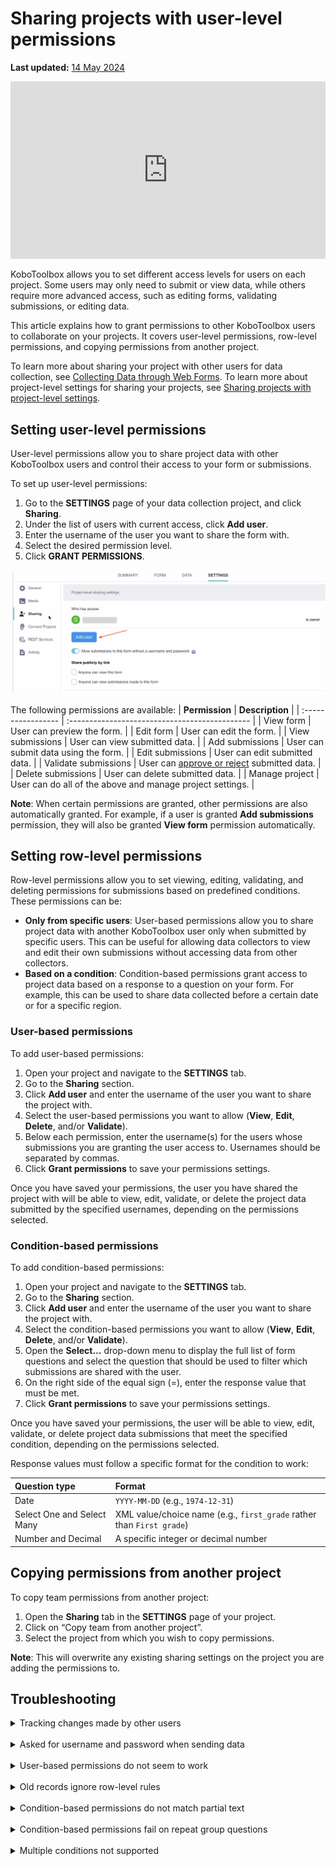 # Sharing projects with user-level permissions
**Last updated:** <a href="https://github.com/kobotoolbox/docs/blob/9088e269fda5e9fa7d77fc444524e2aaba3c0cb4/source/managing_permissions.md" class="reference">14 May 2024</a>

<iframe src="https://www.youtube.com/embed/WnCNuxgaMoQ?si=bktZdlug2uBKUyzq" style="width: 100%; aspect-ratio: 16 / 9; height: auto; border: 0;" title="YouTube video player" frameborder="0" allow="accelerometer; autoplay; clipboard-write; encrypted-media; gyroscope; picture-in-picture; web-share" allowfullscreen></iframe>

KoboToolbox allows you to set different access levels for users on each project. Some users may only need to submit or view data, while others require more advanced access, such as editing forms, validating submissions, or editing data.

This article explains how to grant permissions to other KoboToolbox users to collaborate on your projects. It covers user-level permissions, row-level permissions, and copying permissions from another project.

<p class="note">
To learn more about sharing your project with other users for data collection, see <a href="https://support.kobotoolbox.org/data_through_webforms.html">Collecting Data through Web Forms</a>. To learn more about project-level settings for sharing your projects, see <a href="https://support.kobotoolbox.org/project_sharing_settings.html">Sharing projects with project-level settings</a>.
</p>

## Setting user-level permissions

User-level permissions allow you to share project data with other KoboToolbox users and control their access to your form or submissions. 

To set up user-level permissions:
1. Go to the **SETTINGS** page of your data collection project, and click **Sharing**.
2. Under the list of users with current access, click **Add user**.
3. Enter the username of the user you want to share the form with.
4. Select the desired permission level.
5. Click **GRANT PERMISSIONS**.

![Adding a user](images/managing_permissions/add_user.png)

The following permissions are available:
| **Permission**    | **Description**                                |
| :----------------- | :--------------------------------------------- |
| View form               | User can preview the form.                                  |
| Edit form      | User can edit the form.                                  |
| View submissions           | User can view submitted data.           |
| Add submissions           | User can submit data using the form.         |
| Edit submissions         | User can edit submitted data.           |
| Validate submissions | User can [approve or reject](https://support.kobotoolbox.org/record_validation.html) submitted data. |
| Delete submissions         | User can delete submitted data.        |
| Manage project      | User can do all of the above and manage project settings.                  |

<p class="note">
<strong>Note</strong>: When certain permissions are granted, other permissions are also automatically granted. For example, if a user is granted <strong>Add submissions</strong> permission, they will also be granted <strong>View form</strong> permission automatically.
</p>

## Setting row-level permissions

Row-level permissions allow you to set viewing, editing, validating, and deleting permissions for submissions based on predefined conditions. These permissions can be:

- **Only from specific users**: User-based permissions allow you to share project data with another KoboToolbox user only when submitted by specific users. This can be useful for allowing data collectors to view and edit their own submissions without accessing data from other collectors.
- **Based on a condition**: Condition-based permissions grant access to project data based on a response to a question on your form. For example, this can be used to share data collected before a certain date or for a specific region.

### User-based permissions

To add user-based permissions:

1. Open your project and navigate to the **SETTINGS** tab.
2. Go to the **Sharing** section.
3. Click **Add user** and enter the username of the user you want to share the project with.
4. Select the user-based permissions you want to allow (**View**, **Edit**, **Delete**, and/or **Validate**).
5. Below each permission, enter the username(s) for the users whose submissions you are granting the user access to. Usernames should be separated by commas.
6. Click **Grant permissions** to save your permissions settings.

Once you have saved your permissions, the user you have shared the project with will be able to view, edit, validate, or delete the project data submitted by the specified usernames, depending on the permissions selected.

### Condition-based permissions

To add condition-based permissions:

1. Open your project and navigate to the **SETTINGS** tab.
2. Go to the **Sharing** section.
3. Click **Add user** and enter the username of the user you want to share the project with.
4. Select the condition-based permissions you want to allow (**View**, **Edit**, **Delete**, and/or **Validate**).
5. Open the **Select…** drop-down menu to display the full list of form questions and select the question that should be used to filter which submissions are shared with the user.
6. On the right side of the equal sign (=), enter the response value that must be met.
7. Click **Grant permissions** to save your permissions settings.
   
Once you have saved your permissions, the user will be able to view, edit, validate, or delete project data submissions that meet the specified condition, depending on the permissions selected.

Response values must follow a specific format for the condition to work:

| **Question type**    | **Format**                                |
| :----------------- | :--------------------------------------------- |
| Date               | <code>YYYY-MM-DD</code> (e.g., <code>1974-12-31</code>)                                  |
| Select One and Select Many      | XML value/choice name (e.g., <code>first_grade</code> rather than <code>First grade</code>)                                   |
| Number and Decimal           | A specific integer or decimal number            |

## Copying permissions from another project

To copy team permissions from another project:

1. Open the **Sharing** tab in the **SETTINGS** page of your project.
2. Click on “Copy team from another project”.
3. Select the project from which you wish to copy permissions.

<p class="note">
<strong>Note</strong>: This will overwrite any existing sharing settings on the project you are adding the permissions to.
</p>

## Troubleshooting

<details>
<summary>Tracking changes made by other users</summary>
KoboToolbox keeps Activity Logs that show a complete timeline of account and project actions. Project History Logs record every modification inside a project—uploads, edits, deletions, and submissions—so you can trace changes, assign responsibility, and pinpoint when problems began.
</details>
<br>
<details>
<summary>Asked for username and password when sending data</summary>
If a sign-in pop-up appears when you try to submit, the project is set to <a href="https://support.kobotoolbox.org/project_sharing_settings.html">require authentication</a> for data collection. In this case, you can submit data only if your account has Add submissions permission. Enter your KoboToolbox username and password to continue.
</details>
<br>
<details>
<summary>User-based permissions do not seem to work</summary>
User-based permissions apply only when <a href="https://support.kobotoolbox.org/project_sharing_settings.html">authentication is required</a> and each submission carries a username. Open the project <strong>FORM</strong> tab and turn off “Allow submissions to this form without a username and password” under <strong>Collect data</strong>.
</details>
<br>
<details>
<summary>Old records ignore row-level rules</summary>
Submissions made before the <a href="https://support.kobotoolbox.org/project_sharing_settings.html">authentication was required</a> may not have a username attached, so user-based rules cannot filter them. 
</details>
<br>
<details>
<summary>Condition-based permissions do not match partial text</summary>
The filter must include the exact response value. For example, filtering on <code>developer</code> will not match <code>software_developer</code>. Write the full value you expect, or adjust your form so the exact value is captured.
</details>
<br>
<details>
<summary>Condition-based permissions fail on repeat group questions</summary>
Filters cannot look inside a repeat group because one submission can hold several different answers. If you need this, see the Community Forum post <a href="https://community.kobotoolbox.org/t/condition-based-permissions-from-a-repeat-group-value/59449">Condition-Based Permissions Using a Repeat Group Value</a> for a spreadsheet workaround.
</details>
<br>
<details>
<summary>Multiple conditions not supported</summary>
Condition-based permissions accept only one condition. If you need to set permissions based on multiple conditions, consider creating a condition-based calculation in your form that yields a single value for filtering.
</details>

